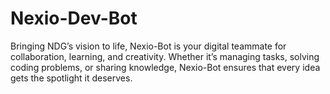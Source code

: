 # Nexio-Dev-Bot
Bringing NDG’s vision to life, Nexio-Bot is your digital teammate for collaboration, learning, and creativity. Whether it’s managing tasks, solving coding problems, or sharing knowledge, Nexio-Bot ensures that every idea gets the spotlight it deserves.
